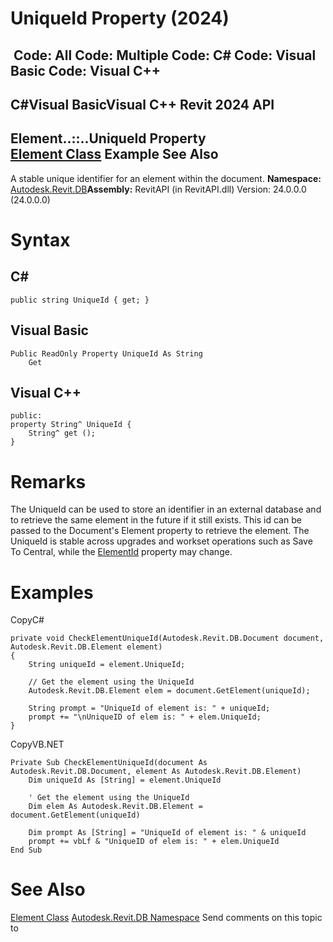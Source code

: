 # UniqueId Property (2024)

﻿
 Code: All Code: Multiple Code: C# Code: Visual Basic Code: Visual C++   
---  
C#Visual BasicVisual C++
Revit 2024 API  
---  
Element..::..UniqueId Property   
[Element Class](eb16114f-69ea-f4de-0d0d-f7388b105a16.md "Element Class") Example See Also  
---  
A stable unique identifier for an element within the document. 
**Namespace:** [Autodesk.Revit.DB](87546ba7-461b-c646-cbb1-2cb8f5bff8b2.md "Autodesk.Revit.DB Namespace")**Assembly:** RevitAPI (in RevitAPI.dll) Version: 24.0.0.0 (24.0.0.0)
# Syntax
C#  
---  
```text
public string UniqueId { get; }
```
  
Visual Basic  
---  
```text
Public ReadOnly Property UniqueId As String
	Get
```
  
Visual C++  
---  
```text
public:
property String^ UniqueId {
	String^ get ();
}
```
  
# Remarks
The UniqueId can be used to store an identifier in an external database and to retrieve the same element in the future if it still exists. This id can be passed to the Document's Element property to retrieve the element. The UniqueId is stable across upgrades and workset operations such as Save To Central, while the [ElementId](44f3f7b1-3229-3404-93c9-dc5e70337dd6.md "ElementId Class") property may change. 
# Examples
CopyC#
```text
private void CheckElementUniqueId(Autodesk.Revit.DB.Document document, Autodesk.Revit.DB.Element element)
{
    String uniqueId = element.UniqueId;

    // Get the element using the UniqueId
    Autodesk.Revit.DB.Element elem = document.GetElement(uniqueId);

    String prompt = "UniqueId of element is: " + uniqueId;
    prompt += "\nUniqueID of elem is: " + elem.UniqueId;
}
```

CopyVB.NET
```text
Private Sub CheckElementUniqueId(document As Autodesk.Revit.DB.Document, element As Autodesk.Revit.DB.Element)
    Dim uniqueId As [String] = element.UniqueId

    ' Get the element using the UniqueId
    Dim elem As Autodesk.Revit.DB.Element = document.GetElement(uniqueId)

    Dim prompt As [String] = "UniqueId of element is: " & uniqueId
    prompt += vbLf & "UniqueID of elem is: " + elem.UniqueId
End Sub
```

# See Also
[Element Class](eb16114f-69ea-f4de-0d0d-f7388b105a16.md "Element Class")
[Autodesk.Revit.DB Namespace](87546ba7-461b-c646-cbb1-2cb8f5bff8b2.md "Autodesk.Revit.DB Namespace")
Send comments on this topic to 